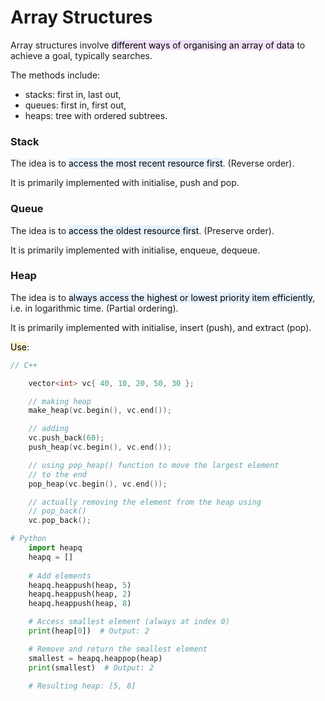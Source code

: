 # Array Structures
Array structures involve <mark style="background-color:#E5CCFF80">different ways of organising an array of data</mark> to achieve a goal, typically searches.

The methods include:
- stacks: first in, last out,
- queues: first in, first out,
- heaps: tree with ordered subtrees.

### Stack
The idea is to <mark style="background-color:#CCE5FF80">access the most recent resource first</mark>. (Reverse order).

It is primarily implemented with initialise, push and pop.

### Queue
The idea is to <mark style="background-color:#CCE5FF80">access the oldest resource first</mark>. (Preserve order).

It is primarily implemented with initialise, enqueue, dequeue.

### Heap
The idea is to <mark style="background-color:#CCE5FF80">always access the highest or lowest priority item efficiently</mark>, i.e. in logarithmic time. (Partial ordering).

It is primarily implemented with initialise, insert (push), and extract (pop).

<mark style="background-color:#f9e79f80">Use</mark>:

```C++
// C++

    vector<int> vc{ 40, 10, 20, 50, 30 };

    // making heap
    make_heap(vc.begin(), vc.end());

    // adding
    vc.push_back(60);
    push_heap(vc.begin(), vc.end());

    // using pop_heap() function to move the largest element
    // to the end
    pop_heap(vc.begin(), vc.end());

    // actually removing the element from the heap using
    // pop_back()
    vc.pop_back();
```
```python
# Python
    import heapq
    heapq = []
    
    # Add elements
    heapq.heappush(heap, 5)
    heapq.heappush(heap, 2)
    heapq.heappush(heap, 8)

    # Access smallest element (always at index 0)
    print(heap[0])  # Output: 2

    # Remove and return the smallest element
    smallest = heapq.heappop(heap)
    print(smallest)  # Output: 2

    # Resulting heap: [5, 8]

```